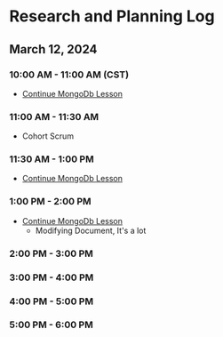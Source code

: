 # Research and Planning Log

## March 12, 2024

### 10:00 AM - 11:00 AM (CST)

- [Continue MongoDb Lesson](https://www.codecademy.com/enrolled/courses/)

### 11:00 AM - 11:30 AM

- Cohort Scrum

### 11:30 AM - 1:00 PM

- [Continue MongoDb Lesson](https://www.codecademy.com/enrolled/courses/)

### 1:00 PM - 2:00 PM

- [Continue MongoDb Lesson](https://www.codecademy.com/enrolled/courses/)
  - Modifying Document, It's a lot

### 2:00 PM - 3:00 PM

### 3:00 PM - 4:00 PM

### 4:00 PM - 5:00 PM

### 5:00 PM - 6:00 PM
